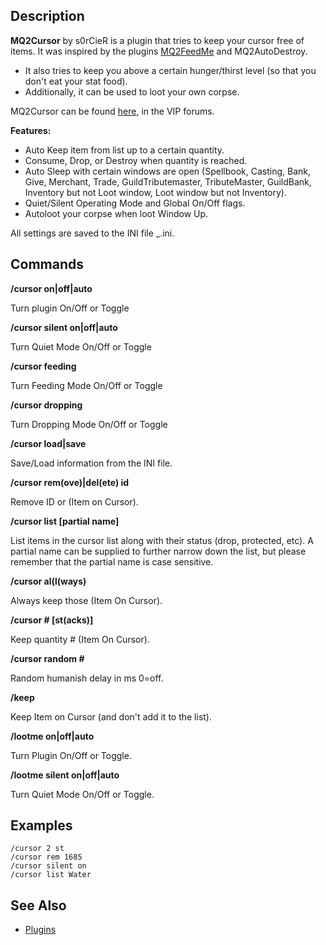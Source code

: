 ## Description

**MQ2Cursor** by s0rCieR is a plugin that tries to keep your cursor free of items. It was
inspired by the plugins [MQ2FeedMe](mq2feedme.md) and MQ2AutoDestroy.

-   It also tries to keep you above a certain hunger/thirst level (so that you don't eat your stat food).
-   Additionally, it can be used to loot your own corpse.

MQ2Cursor can be found [here](https://macroquest2.com/phpBB3/viewtopic.php?t=12368), in the VIP forums.

**Features:**

-   Auto Keep item from list up to a certain quantity.
-   Consume, Drop, or Destroy when quantity is reached.
-   Auto Sleep with certain windows are open (Spellbook, Casting, Bank, Give, Merchant, Trade, GuildTributemaster,
    TributeMaster, GuildBank, Inventory but not Loot window, Loot window but not Inventory).
-   Quiet/Silent Operating Mode and Global On/Off flags.
-   Autoloot your corpse when loot Window Up.

All settings are saved to the INI file <server>\_<charname>.ini.

## Commands

**/cursor on\|off\|auto**

  
Turn plugin On/Off or Toggle

**/cursor silent on\|off\|auto**

  
Turn Quiet Mode On/Off or Toggle

**/cursor feeding**

  
Turn Feeding Mode On/Off or Toggle

**/cursor dropping**

  
Turn Dropping Mode On/Off or Toggle

**/cursor load\|save**

  
Save/Load information from the INI file.

**/cursor rem(ove)\|del(ete) id**

  
Remove ID or (Item on Cursor).

**/cursor list \[partial name\]**

  
List items in the cursor list along with their status (drop, protected, etc). A partial name can be supplied to further
narrow down the list, but please remember that the partial name is case sensitive.

**/cursor al(l(ways)**

  
Always keep those (Item On Cursor).

**/cursor # \[st(acks)\]**

  
Keep quantity # (Item On Cursor).

**/cursor random #**

  
Random humanish delay in ms 0=off.

**/keep**

  
Keep Item on Cursor (and don't add it to the list).

**/lootme on\|off\|auto**

  
Turn Plugin On/Off or Toggle.

**/lootme silent on\|off\|auto**

  
Turn Quiet Mode On/Off or Toggle.

## Examples

`/cursor 2 st`  
`/cursor rem 1685`  
`/cursor silent on`  
`/cursor list Water`

## See Also

-   [Plugins](../documentation/macroquest2-plugins.md)


